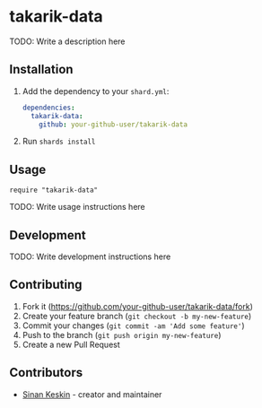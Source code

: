 # takarik-data

TODO: Write a description here

## Installation

1. Add the dependency to your `shard.yml`:

   ```yaml
   dependencies:
     takarik-data:
       github: your-github-user/takarik-data
   ```

2. Run `shards install`

## Usage

```crystal
require "takarik-data"
```

TODO: Write usage instructions here

## Development

TODO: Write development instructions here

## Contributing

1. Fork it (<https://github.com/your-github-user/takarik-data/fork>)
2. Create your feature branch (`git checkout -b my-new-feature`)
3. Commit your changes (`git commit -am 'Add some feature'`)
4. Push to the branch (`git push origin my-new-feature`)
5. Create a new Pull Request

## Contributors

- [Sinan Keskin](https://github.com/your-github-user) - creator and maintainer
